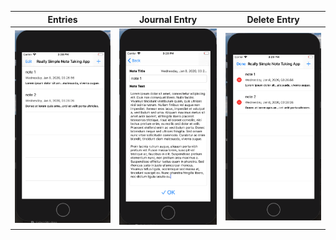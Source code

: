 Entries | Journal Entry | Delete Entry 
-------------------------- | ------------------------- | -------------------------
![Image of entries](Entries.png)| ![Image of journalEntry](JournalEntry.png) | ![Image of deleteEntry](DeleteEntry.png)
